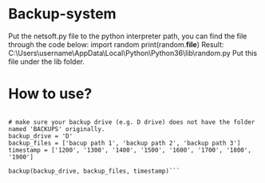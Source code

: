 # Backup-system
Put the netsoft.py file to the python interpreter path, you can find the file through the code below:
import random
print(random.__file__)
Result:
C:\Users\username\AppData\Local\Python\Python36\lib\random.py
Put this file under the lib folder.

# How to use?
```from netsoft import backup

# make sure your backup drive (e.g. D drive) does not have the folder named 'BACKUPS' originally.
backup_drive = 'D'
backup_files = ['bacup path 1', 'backup path 2', 'backup path 3']
timestamp = ['1200', '1300', '1400', '1500', '1600', '1700', '1800', '1900']

backup(backup_drive, backup_files, timestamp)```
